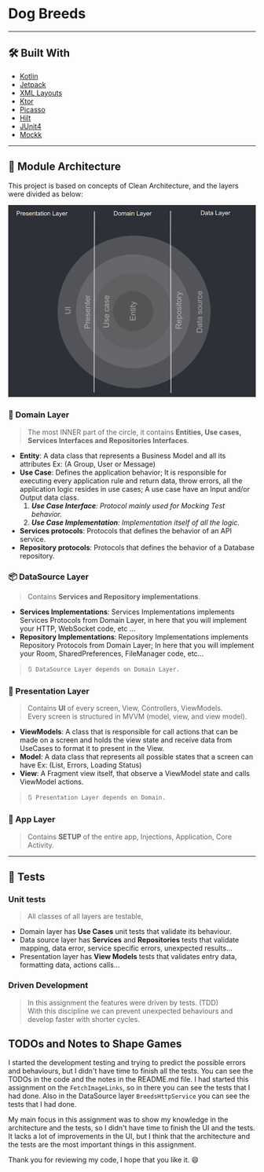 # Dog Breeds
------------------

## 🛠️ Built With

* [Kotlin](https://kotlinlang.org/)
* [Jetpack](https://developer.android.com/jetpack)
* [XML Layouts](https://developer.android.com/guide/topics/ui/declaring-layout)
* [Ktor](https://ktor.io/)
* [Picasso](https://github.com/square/picasso)
* [Hilt](https://dagger.dev/hilt/)
* [JUnit4](https://github.com/junit-team/junit4)
* [Mockk](https://mockk.io)

------------------

## 📐 Module Architecture

This project is based on concepts of Clean Architecture, and the layers were divided as below:

![Presentation Chart](doc-images/domain-datasource-presentation-chart.png)

### 📖 Domain Layer

> The most INNER part of the circle, it contains **Entities, Use cases, Services Interfaces and Repositories Interfaces**.

* **Entity**: A data class that represents a Business Model and all its attributes Ex: (A Group, User or Message)
* **Use Case**: Defines the application behavior; It is responsible for executing every application rule and return data, throw errors, all the application logic resides in use cases; A use case have an Input and/or Output data class.
  1. _**Use Case Interface**: Protocol mainly used for Mocking Test behavior._
  2. _**Use Case Implementation**: Implementation itself of all the logic._
* **Services protocols**: Protocols that defines the behavior of an API service.
* **Repository protocols**: Protocols that defines the behavior of a Database repository.

### 📦 DataSource Layer

> Contains **Services and Repository implementations**.

* **Services Implementations**: Services Implementations implements Services Protocols from Domain Layer, in here that you will implement your HTTP, WebSocket code, etc ...
* **Repository Implementations**: Repository Implementations implements Repository Protocols from Domain Layer; In here that you will implement your Room, SharedPreferences, FileManager code, etc...

>`🔃 DataSource Layer depends on Domain Layer.`

### 🎨 Presentation Layer

> Contains **UI** of every screen, View, Controllers, ViewModels.<br>
> Every screen is structured in MVVM (model, view, and view model).

* **ViewModels**: A class that is responsible for call actions that can be made on a screen and holds the view state and receive data from UseCases to format it to present in the View.
* **Model**: A data class that represents all possible states that a screen can have Ex: (List, Errors, Loading Status)
* **View**: A Fragment view itself, that observe a ViewModel state and calls ViewModel actions.

>`🔃 Presentation Layer depends on Domain.`

### 🎨 App Layer

> Contains **SETUP** of the entire app, Injections, Application, Core Activity.<br>

------------------

## 🧪 Tests ##

### Unit tests
> All classes of all layers are testable,

- Domain layer has **Use Cases** unit tests that validate its behaviour.
- Data source layer has **Services** and **Repositories** tests that validate mapping, data error, service specific errors, unexpected results...
- Presentation layer has **View Models** tests that validates entry data, formatting data, actions calls...

### Driven Development
> In this assignment the features were driven by tests. (TDD) <br>
> With this discipline we can prevent unexpected behaviours and develop faster with shorter cycles.

## TODOs and Notes to Shape Games
I started the development testing and trying to predict the possible errors and behaviours, but I didn't have time to finish all the tests. 
You can see the TODOs in the code and the notes in the README.md file.
I had started this assignment on the `FetchImageLinks`, so in there you can see the tests that I had done.
Also in the DataSource layer `BreedsHttpService` you can see the tests that I had done.

My main focus in this assignment was to show my knowledge in the architecture and the tests, so I didn't have time to finish the UI and the tests.
It lacks a lot of improvements in the UI, but I think that the architecture and the tests are the most important things in this assignment.

Thank you for reviewing my code, I hope that you like it. 😄
